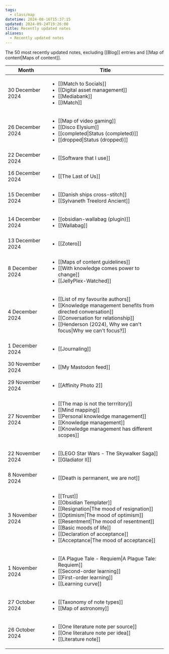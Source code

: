 ```yaml
---
tags:
  - class/map
datetime: 2024-08-16T15:37:15
updated: 2024-09-24T19:26:00
title: Recently updated notes
aliases:
  - Recently updated notes
---
```

The 50 most recently updated notes, excluding [[Blog]] entries and [[Map of content|Maps of content]].

<!-- QueryToSerialize: table without id row.key as Month, link(rows.file.link,default(rows.title,rows.file.name)) as Title from "Quartz/notes" and -#class/blog sort date(default(updated,datetime)) desc limit 50 flatten dateformat(default(updated,datetime),"yyyy-MM") as month group by dateformat(default(updated, datetime),"d MMMM y") sort default(rows.updated,rows.datetime) desc -->
<!-- SerializedQuery: table without id row.key as Month, link(rows.file.link,default(rows.title,rows.file.name)) as Title from "Quartz/notes" and -#class/blog sort date(default(updated,datetime)) desc limit 50 flatten dateformat(default(updated,datetime),"yyyy-MM") as month group by dateformat(default(updated, datetime),"d MMMM y") sort default(rows.updated,rows.datetime) desc -->

| Month            | Title                                                                                                                                                                                                                                                                                                                                                                                                                                                                                                                                         |
| ---------------- | --------------------------------------------------------------------------------------------------------------------------------------------------------------------------------------------------------------------------------------------------------------------------------------------------------------------------------------------------------------------------------------------------------------------------------------------------------------------------------------------------------------------------------------------- |
| 30 December 2024 | <ul><li>[[IMatch to Socials]]</li><li>[[Digital asset management]]</li><li>[[Mediabank]]</li><li>[[IMatch]]</li></ul>                                                                                                                                                                                                                                                                                     |
| 26 December 2024 | <ul><li>[[Map of video gaming]]</li><li>[[Disco Elysium]]</li><li>[[completed\|Status (completed)]]</li><li>[[dropped\|Status (dropped)]]</li></ul>                                                                                                                                                                                                                                                                                   |
| 22 December 2024 | <ul><li>[[Software that I use]]</li></ul>                                                                                                                                                                                                                                                                                                                                                                                                                                                               |
| 16 December 2024 | <ul><li>[[The Last of Us]]</li></ul>                                                                                                                                                                                                                                                                                                                                                                                                                                                                         |
| 15 December 2024 | <ul><li>[[Danish ships cross-stitch]]</li><li>[[Sylvaneth Treelord Ancient]]</li></ul>                                                                                                                                                                                                                                                                                                                                                               |
| 14 December 2024 | <ul><li>[[obsidian-wallabag (plugin)]]</li><li>[[Wallabag]]</li></ul>                                                                                                                                                                                                                                                                                                                                                                                                 |
| 13 December 2024 | <ul><li>[[Zotero]]</li></ul>                                                                                                                                                                                                                                                                                                                                                                                                                                                                                         |
| 8 December 2024  | <ul><li>[[Maps of content guidelines]]</li><li>[[With knowledge comes power to change]]</li><li>[[JellyPlex-Watched]]</li></ul>                                                                                                                                                                                                                                                                       |
| 4 December 2024  | <ul><li>[[List of my favourite authors]]</li><li>[[Knowledge management benefits from directed conversation]]</li><li>[[Conversation for relationship]]</li><li>[[Henderson (2024), Why we can't focus\|Why we can't focus?]]</li></ul>                                                                                                            |
| 1 December 2024  | <ul><li>[[Journaling]]</li></ul>                                                                                                                                                                                                                                                                                                                                                                                                                                                                                 |
| 30 November 2024 | <ul><li>[[My Mastodon feed]]</li></ul>                                                                                                                                                                                                                                                                                                                                                                                                                                                                     |
| 29 November 2024 | <ul><li>[[Affinity Photo 2]]</li></ul>                                                                                                                                                                                                                                                                                                                                                                                                                                                                     |
| 27 November 2024 | <ul><li>[[The map is not the terrritory]]</li><li>[[Mind mapping]]</li><li>[[Personal knowledge management]]</li><li>[[Knowledge management]]</li><li>[[Knowledge management has different scopes]]</li></ul>                                                                                               |
| 22 November 2024 | <ul><li>[[LEGO Star Wars - The Skywalker Saga]]</li><li>[[Gladiator II]]</li></ul>                                                                                                                                                                                                                                                                                                                                                                       |
| 8 November 2024  | <ul><li>[[Death is permanent, we are not]]</li></ul>                                                                                                                                                                                                                                                                                                                                                                                                                                         |
| 3 November 2024  | <ul><li>[[Trust]]</li><li>[[Obsidian Templater]]</li><li>[[Resignation\|The mood of resignation]]</li><li>[[Optimism\|The mood of optimism]]</li><li>[[Resentment\|The mood of resentment]]</li><li>[[Basic moods of life]]</li><li>[[Declaration of acceptance]]</li><li>[[Acceptance\|The mood of acceptance]]</li></ul> |
| 1 November 2024  | <ul><li>[[A Plague Tale - Requiem\|A Plague Tale: Requiem]]</li><li>[[Second-order learning]]</li><li>[[First-order learning]]</li><li>[[Learning curve]]</li></ul>                                                                                                                                                                                                                                          |
| 27 October 2024  | <ul><li>[[Taxonomy of note types]]</li><li>[[Map of astronomy]]</li></ul>                                                                                                                                                                                                                                                                                                                                                                                         |
| 26 October 2024  | <ul><li>[[One literature note per source]]</li><li>[[One literature note per idea]]</li><li>[[Literature note]]</li></ul>                                                                                                                                                                                                                                                                                   |
<!-- SerializedQuery END -->

